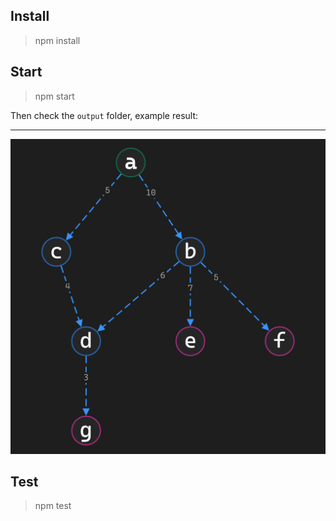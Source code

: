 ## Install
> npm install

## Start
> npm start

Then check the `output` folder, example result:

---

![example](graph-example.png "Example graph")

## Test
> npm test
